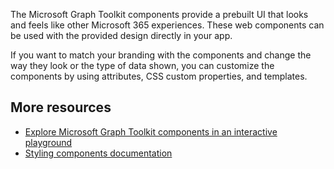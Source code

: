 The Microsoft Graph Toolkit components provide a prebuilt UI that looks and feels like other Microsoft 365 experiences. These web components can be used with the provided design directly in your app.

If you want to match your branding with the components and change the way they look or the type of data shown, you can customize the components by using attributes, CSS custom properties, and templates.

## More resources

- [Explore Microsoft Graph Toolkit components in an interactive playground](https://mgt.dev)
- [Styling components documentation](/graph/toolkit/customize-components/style?WT.mc_id=m365-19989-cxa)
